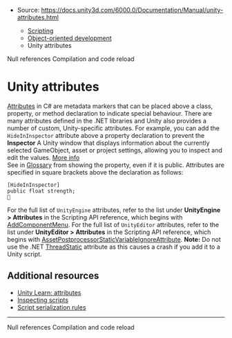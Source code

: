 * Source: https://docs.unity3d.com/6000.0/Documentation/Manual/unity-attributes.html

  * [Scripting](https://docs.unity3d.com/6000.0/Documentation/Manual/scripting.html)
  * [Object-oriented development](https://docs.unity3d.com/6000.0/Documentation/Manual/object-oriented-development.html)
  * Unity attributes


[](https://docs.unity3d.com/6000.0/Documentation/Manual/null-reference-exception.html)
Null references
[](https://docs.unity3d.com/6000.0/Documentation/Manual/compilation-and-code-reload.html)
Compilation and code reload 
# Unity attributes
[Attributes](https://learn.microsoft.com/en-us/dotnet/csharp/advanced-topics/reflection-and-attributes/) in C# are metadata markers that can be placed above a class, property, or method declaration to indicate special behaviour. 
There are many attributes defined in the .NET libraries and Unity also provides a number of custom, Unity-specific attributes. For example, you can add the `HideInInspector` attribute above a property declaration to prevent the **Inspector** A Unity window that displays information about the currently selected GameObject, asset or project settings, allowing you to inspect and edit the values. [More info](https://docs.unity3d.com/6000.0/Documentation/Manual/UsingTheInspector.html)  
See in [Glossary](https://docs.unity3d.com/6000.0/Documentation/Manual/Glossary.html#Inspector) from showing the property, even if it is public. Attributes are specified in square brackets above the declaration as follows:
```
[HideInInspector]
public float strength;

```

For the full list of `UnityEngine` attributes, refer to the list under **UnityEngine > Attributes** in the Scripting API reference, which begins with [AddComponentMenu](https://docs.unity3d.com/6000.0/Documentation/ScriptReference/AddComponentMenu.html).
For the full list of `UnityEditor` attributes, refer to the list under **UnityEditor > Attributes** in the Scripting API reference, which begins with [AssetPostprocessorStaticVariableIgnoreAttribute](https://docs.unity3d.com/6000.0/Documentation/ScriptReference/AssetPostprocessorStaticVariableIgnoreAttribute.html).
**Note:** Do not use the .NET [ThreadStatic](http://msdn.microsoft.com/en-us/library/system.threadstaticattribute.aspx) attribute as this causes a crash if you add it to a Unity script.
## Additional resources
  * [Unity Learn: attributes](https://learn.unity.com/tutorial/attributes)
  * [Inspecting scripts](https://docs.unity3d.com/6000.0/Documentation/Manual/inspecting-scripts.html)
  * [Script serialization rules](https://docs.unity3d.com/6000.0/Documentation/Manual/script-serialization-rules.html)


* * *
[](https://docs.unity3d.com/6000.0/Documentation/Manual/null-reference-exception.html)
Null references
[](https://docs.unity3d.com/6000.0/Documentation/Manual/compilation-and-code-reload.html)
Compilation and code reload 
